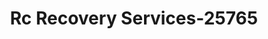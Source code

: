 ---
f_zip-code: 85326
f_state-code: AZ
title: Rc Recovery Services-25765
f_phone: 623-386-5403
f_city-only: Buckeye
f_address: Buckeye Buckeye
f_location-unique-id: '25765'
slug: rc-recovery-services-25765
updated-on: '2024-05-30T13:46:58.046Z'
created-on: '2024-05-30T13:36:59.803Z'
published-on: '2024-05-30T13:54:32.469Z'
f_city-state: cms/city/buckeye-az.md
f_company: cms/company/rc-recovery-services.md
f_state: cms/state/arizona.md
layout: '[payday-loan].html'
tags: payday-loan
---